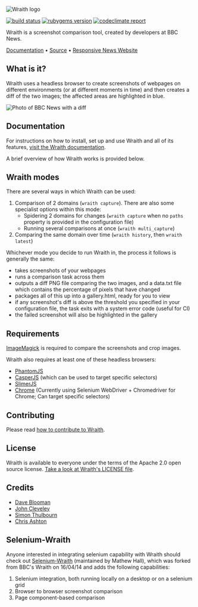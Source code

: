 ![Wraith logo](https://raw.githubusercontent.com/bbc/wraith/master/assets/wraith-logo.png)

[![build status](https://secure.travis-ci.org/BBC-News/wraith.png?branch=master)](http://travis-ci.org/bbc/wraith)
[![rubygems version](https://img.shields.io/gem/v/wraith.svg)](https://rubygems.org/gems/wraith)
[![codeclimate report](https://codeclimate.com/github/BBC-News/wraith.png)](https://codeclimate.com/github/bbc/wraith)

Wraith is a screenshot comparison tool, created by developers at BBC News.

[Documentation](http://bbc.github.io/wraith/) • [Source](http://github.com/bbc/wraith) • [Responsive News Website](http://responsivenews.co.uk)

## What is it?

Wraith uses a headless browser to create screenshots of webpages on different environments (or at different moments in time) and then creates a diff of the two images; the affected areas are highlighted in blue.

![Photo of BBC News with a diff](http://bbc.github.io/wraith/img/wraith.png)

## Documentation

For instructions on how to install, set up and use Wraith and all of its features, [visit the Wraith documentation](http://bbc.github.io/wraith/index.html).

A brief overview of how Wraith works is provided below.

## Wraith modes

There are several ways in which Wraith can be used:

1. Comparison of 2 domains (`wraith capture`). There are also some specialist options within this mode:
    * Spidering 2 domains for changes (`wraith capture` when no `paths` property is provided in the configuration file)
    * Running several comparisons at once (`wraith multi_capture`)
2. Comparing the same domain over time (`wraith history`, then `wraith latest`)

Whichever mode you decide to run Wraith in, the process it follows is generally the same:

* takes screenshots of your webpages
* runs a comparison task across them
* outputs a diff PNG file comparing the two images, and a data.txt file which contains the percentage of pixels that have changed
* packages all of this up into a gallery.html, ready for you to view
* if any screenshot's diff is above the threshold you specified in your configuration file, the task exits with a system error code (useful for CI)
* the failed screenshot will also be highlighted in the gallery

## Requirements

[ImageMagick](http://www.imagemagick.org/) is required to compare the screenshots and crop images.

Wraith also requires at least one of these headless browsers:

* [PhantomJS](http://phantomjs.org)
* [CasperJS](http://casperjs.org/) (which can be used to target specific selectors)
* [SlimerJS](http://slimerjs.org)
* [Chrome](https://askubuntu.com/questions/510056/how-to-install-google-chrome/510063) (Currently using Selenium WebDriver + Chromedriver for Chrome; Can target specific selectors)

## Contributing

Please read [how to contribute to Wraith](https://github.com/bbc/wraith/blob/master/.github/CONTRIBUTING.md).

## License

Wraith is available to everyone under the terms of the Apache 2.0 open source license. [Take a look at Wraith's LICENSE file](https://github.com/bbc/wraith/blob/master/LICENSE).

## Credits

 * [Dave Blooman](https://twitter.com/dblooman)
 * [John Cleveley](https://twitter.com/jcleveley)
 * [Simon Thulbourn](https://twitter.com/sthulb)
 * [Chris Ashton](https://twitter.com/chrisbashton)

## Selenium-Wraith

Anyone interested in integrating selenium capability with Wraith should check out [Selenium-Wraith](https://github.com/mathew-hall/wraith-selenium) (maintained by Mathew Hall), which was forked from BBC's Wraith on 16/04/14 and adds the following capabilities:

1. Selenium integration, both running locally on a desktop or on a selenium grid
2. Browser to browser screenshot comparison
3. Page component-based comparison
